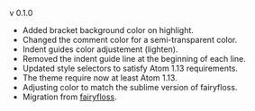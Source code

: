 v 0.1.0
  - Added bracket background color on highlight.
  - Changed the comment color for a semi-transparent color.
  - Indent guides color adjustement (lighten).
  - Removed the indent guide line at the beginning of each line.
  - Updated style selectors to satisfy Atom 1.13 requirements.
  - The theme require now at least Atom 1.13.
  - Adjusting color to match the sublime version of fairyfloss.
  - Migration from [fairyfloss](https://github.com/sailorhg/fairyfloss).
